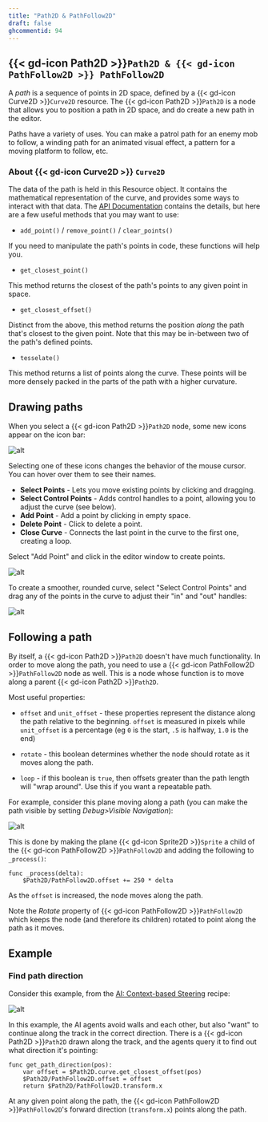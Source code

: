 ```yaml
---
title: "Path2D & PathFollow2D"
draft: false
ghcommentid: 94
---
```


## {{< gd-icon Path2D >}}`Path2D & {{< gd-icon PathFollow2D >}} PathFollow2D`

A *path* is a sequence of points in 2D space, defined by a {{< gd-icon Curve2D >}}`Curve2D` resource. The {{< gd-icon Path2D >}}`Path2D` is a node that allows you to position a path in 2D space, and do create a new path in the editor.

Paths have a variety of uses. You can make a patrol path for an enemy mob to follow, a winding path for an animated visual effect, a pattern for a moving platform to follow, etc.

### About {{< gd-icon Curve2D >}} `Curve2D`

The data of the path is held in this Resource object. It contains the mathematical representation of the curve, and provides some ways to interact with that data. The [API Documentation](https://docs.godotengine.org/en/stable/classes/class_curve2d.html) contains the details, but here are a few useful methods that you may want to use:

* `add_point()` / `remove_point()` / `clear_points()`

If you need to manipulate the path's points in code, these functions will help you.

* `get_closest_point()`

This method returns the closest of the path's points to any given point in space.

* `get_closest_offset()`

Distinct from the above, this method returns the position *along* the path that's closest to the given point. Note that this may be in-between two of the path's defined points.

* `tesselate()`

This method returns a list of points along the curve. These points will be more densely packed in the parts of the path with a higher curvature.

## Drawing paths

When you select a {{< gd-icon Path2D >}}`Path2D` node, some new icons appear on the icon bar:

![alt](/3.x/img/kyn_path2d_01.png)

Selecting one of these icons changes the behavior of the mouse cursor. You can hover over them to see their names.

* **Select Points** - Lets you move existing points by clicking and dragging.
* **Select Control Points** - Adds control handles to a point, allowing you to adjust the curve (see below).
* **Add Point** - Add a point by clicking in empty space.
* **Delete Point** - Click to delete a point.
* **Close Curve** - Connects the last point in the curve to the first one, creating a loop.

Select "Add Point" and click in the editor window to create points.

![alt](/3.x/img/kyn_path2d_02.png)

To create a smoother, rounded curve, select "Select Control Points" and drag any of the points in the curve to adjust their "in" and "out" handles:

![alt](/3.x/img/kyn_path2d_03.png)

## Following a path

By itself, a {{< gd-icon Path2D >}}`Path2D` doesn't have much functionality. In order to move along the path, you need to use a {{< gd-icon PathFollow2D >}}`PathFollow2D` node as well. This is a node whose function is to move along a parent {{< gd-icon Path2D >}}`Path2D`.

Most useful properties:

* `offset` and `unit_offset` - these properties represent the distance along the path relative to the beginning. `offset` is measured in pixels while `unit_offset` is a percentage (eg `0` is the start, `.5` is halfway, `1.0` is the end)

* `rotate` - this boolean determines whether the node should rotate as it moves along the path.

* `loop` - if this boolean is `true`, then offsets greater than the path length will "wrap around". Use this if you want a repeatable path.

For example, consider this plane moving along a path (you can make the path visible by setting *Debug>Visible Navigation*):

![alt](/3.x/img/kyn_path2d_04.gif)

This is done by making the plane {{< gd-icon Sprite2D >}}`Sprite` a child of the {{< gd-icon PathFollow2D >}}`PathFollow2D` and adding the following to `_process()`:

```gdscript
func _process(delta):
    $Path2D/PathFollow2D.offset += 250 * delta
```

As the `offset` is increased, the node moves along the path.

Note the *Rotate* property of {{< gd-icon PathFollow2D >}}`PathFollow2D` which keeps the node (and therefore its children) rotated to point along the path as it moves.

## Example

### Find path direction

Consider this example, from the [AI: Context-based Steering](/3.x/ai/context_map/) recipe:

![alt](/3.x/img/ai_context_10.gif)

In this example, the AI agents avoid walls and each other, but also "want" to continue along the track in the correct direction. There is a {{< gd-icon Path2D >}}`Path2D` drawn along the track, and the agents query it to find out what direction it's pointing:

```gdscript
func get_path_direction(pos):
    var offset = $Path2D.curve.get_closest_offset(pos)
    $Path2D/PathFollow2D.offset = offset
    return $Path2D/PathFollow2D.transform.x
```

At any given point along the path, the {{< gd-icon PathFollow2D >}}`PathFollow2D`'s forward direction (`transform.x`) points along the path.

<!-- ## Related recipes

- [Interpolated Camera](/3.x/3d/interpolated_camera/)
- [Inputs: Introduction](/3.x/input/input_intro/)
- [KinematicBody: Movement](/3.x/3d/kinematic_body/) -->

<!-- #### Like video?

{{< youtube Lx2d5cgMj5U >}} -->
